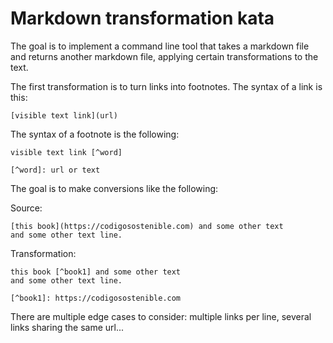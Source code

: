 # Markdown transformation kata

The goal is to implement a command line tool that takes a markdown file and returns another markdown file, applying certain transformations to the text. 

The first transformation is to turn links into footnotes. The syntax of a link is this:

```
[visible text link](url)
```

The syntax of a footnote is the following:

```
visible text link [^word]

[^word]: url or text 
```

The goal is to make conversions like the following:

Source:

```
[this book](https://codigosostenible.com) and some other text
and some other text line.
```

Transformation:

```
this book [^book1] and some other text 
and some other text line.

[^book1]: https://codigosostenible.com
```

There are multiple edge cases to consider: multiple links per line, several links sharing the same url...


